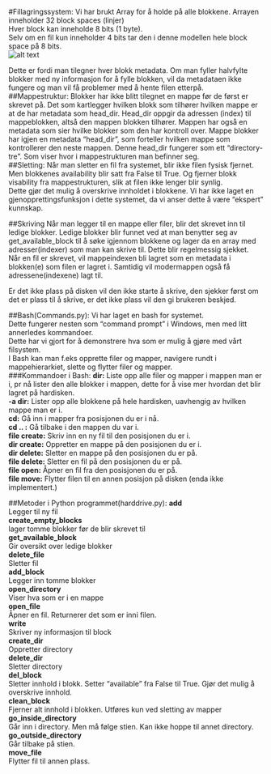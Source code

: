 #Fillagringssystem:
Vi har brukt Array for å holde på alle blokkene. Arrayen inneholder 32 block spaces (linjer)<br/>
Hver block kan inneholde 8 bits (1 byte).<br/>
Selv om en fil kun inneholder 4 bits tar den i denne modellen hele block space på 8 bits. <br/>
![alt text](https://i.gyazo.com/fe389632d324034f4e7f85c8b8b5f039.png "Lite screenshot fra bash")

Dette er fordi man tilegner hver blokk metadata. Om man fyller halvfylte blokker med ny informasjon for å fylle blokken, vil da metadataen ikke fungere og man vil få problemer med å hente filen etterpå. 
##Mappestruktur: 
Blokker har ikke blitt tilegnet en mappe før de først er skrevet på. Det som kartlegger hvilken blokk som tilhører hvilken mappe er at de har metadata som head_dir. Head_dir oppgir da adressen (index) til mappeblokken, altså den mappen blokken tilhører. Mappen har også en metadata som sier hvilke blokker som den har kontroll over. Mappe blokker har igjen en metadata “head_dir”, som forteller hvilken mappe som kontrollerer den neste mappen. Denne head_dir fungerer som ett “directory-tre”. Som viser hvor i mappestrukturen man befinner seg.<br/>
##Sletting: 
Når man sletter en fil fra systemet, blir ikke filen fysisk fjernet. Men blokkenes availability blir satt fra False til True. Og fjerner blokk visability fra mappestrukturen, slik at filen ikke lenger blir synlig.<br/>
Dette gjør det mulig å overskrive innholdet i blokkene. Vi har ikke laget en gjenopprettingsfunksjon i dette systemet, da vi anser dette å være “ekspert” kunnskap.<br/>

##Skriving
Når man legger til en mappe eller filer, blir det skrevet inn til ledige blokker. Ledige blokker blir funnet ved at man benytter seg av get_available_block til å søke igjennom blokkene og lager da en array med adresser(indexer) som man kan skrive til. Dette blir regelmessig sjekket. <br> Når en fil er skrevet, vil mappeindexen bli lagret som en metadata i blokken(e) som filen er lagret i. Samtidig vil modermappen også få adressene(indexene) lagt til. <br>

Er det ikke plass på disken vil den ikke starte å skrive, den sjekker først om det er plass til å skrive, er det ikke plass vil den gi brukeren beskjed. 

##Bash(Commands.py):
Vi har laget en bash for systemet. <br/>
Dette fungerer nesten som “command prompt” i Windows, men med litt annerledes kommandoer. <br/>
Dette har vi gjort for å demonstrere hva som er mulig å gjøre med vårt filsystem.<br/>
I Bash kan man f.eks opprette filer og mapper, navigere rundt i mappehierarkiet, slette og flytter filer og mapper.<br/>
###Kommandoer i Bash:
**dir:** Liste opp alle filer og mapper i mappen man er i, pr nå lister den alle blokker i mappen, dette for å vise mer hvordan det blir lagret på hardisken.<br/>
**-a dir:** Lister opp alle blokkene på hele hardisken, uavhengig av hvilken mappe man er i.<br/>
**cd:** Gå inn i mapper fra posisjonen du er i nå. <br/>
**cd .. :** Gå tilbake i den mappen du var i.<br/>
**file create:** Skriv inn en ny fil til den posisjonen du er i.<br/>
**dir create:** Oppretter en mappe på den posisjonen du er i.<br/>
**dir delete:** Sletter en mappe på den posisjonen du er på.<br/>
**file delete:** Sletter en fil på den posisjonen du er på.<br/>
**file open:** Åpner en fil fra den posisjonen du er på. <br/>
**file move:** Flytter filen til en annen posisjon på disken (enda ikke implementert.)<br/>

##Metoder i Python programmet(harddrive.py): 
**add**<br/>
Legger til ny fil<br/>
**create_empty_blocks**<br/>
lager tomme blokker før de blir skrevet til<br/>
**get_available_block**<br/>
Gir oversikt over ledige blokker<br/>
**delete_file**<br/>
Sletter fil<br/>
**add_block**<br/>
Legger inn tomme blokker<br/>
**open_directory**<br/>
Viser hva som er i en mappe<br/>
**open_file**<br/>
Åpner en fil. Returnerer det som er inni filen.<br/>
**write**<br/>
Skriver ny informasjon til block<br/>
**create_dir**<br/>
Oppretter directory<br/>
**delete_dir**<br/>
Sletter directory<br/>
**del_block**<br/>
Sletter innhold i blokk. Setter “available” fra False til True. Gjør det mulig å overskrive innhold.<br/>
**clean_block**<br/>
Fjerner alt innhold i blokken. Utføres kun ved sletting av mapper<br/>
**go_inside_directory**<br/>
Går inn i directory. Men må følge stien. Kan ikke hoppe til annet directory.<br/>
**go_outside_directory**<br/>
Går tilbake på stien.<br/>
**move_file**<br/>
Flytter fil til annen plass.<br/>

